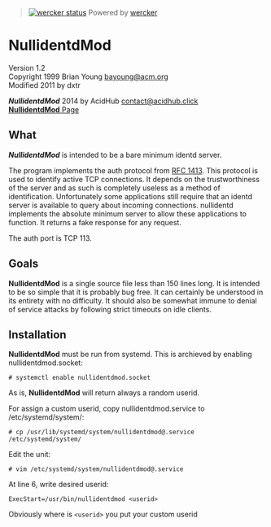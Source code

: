 > [![wercker status](https://app.wercker.com/status/9c3a8e576fd1d5c13eff366c14841bec/s "wercker status")](https://app.wercker.com/project/bykey/9c3a8e576fd1d5c13eff366c14841bec)
Powered by [wercker](http://wercker.com/)

# **NullidentdMod**

Version 1.2   
Copyright 1999 Brian Young <bayoung@acm.org>   
Modified 2011 by dxtr

***NullidentdMod*** 2014 by AcidHub <contact@acidhub.click>   
[**NullidentdMod** Page](http://git.acidhub.click/nullidentdmod/)

## What

***NullidentdMod*** is intended to be a bare minimum identd server.

The program implements the auth protocol from [RFC 1413](http://www.rfc-base.org/rfc-1413.html).  This protocol is used to identify active TCP connections.  It depends on the trustworthiness of the server and as such is completely useless as a method of identification.  Unfortunately some applications still require that an identd server is available to query about incoming connections.  nullidentd implements the absolute minimum server to allow these applications to function. It returns a fake response for any request.

The auth port is TCP 113.

## Goals

**NullidentdMod** is a single source file less than 150 lines long.  It is intended to be so simple that it is probably bug free.  It can certainly be understood in its entirety with no difficulty.  It should also be somewhat immune to denial of service attacks by following strict timeouts on idle clients.

## Installation

**NullidentdMod** must be run from systemd.
This is archieved by enabling nullidentdmod.socket:

    # systemctl enable nullidentdmod.socket

As is, **NullidentdMod** will return always a random userid.

For assign a custom userid, copy nullidentdmod.service to /etc/systemd/system/:

    # cp /usr/lib/systemd/system/nullidentdmod@.service /etc/systemd/system/

Edit the unit:

    # vim /etc/systemd/system/nullidentdmod@.service

At line 6, write desired userid:

    ExecStart=/usr/bin/nullidentdmod <userid>

Obviously where is `<userid>` you put your custom userid
